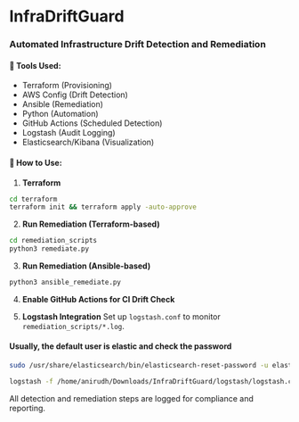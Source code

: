 
# InfraDriftGuard

### Automated Infrastructure Drift Detection and Remediation

#### 🔧 Tools Used:
- Terraform (Provisioning)
- AWS Config (Drift Detection)
- Ansible (Remediation)
- Python (Automation)
- GitHub Actions (Scheduled Detection)
- Logstash (Audit Logging)
- Elasticsearch/Kibana (Visualization)

#### 🚀 How to Use:

1. **Terraform**
```bash
cd terraform
terraform init && terraform apply -auto-approve
```

2. **Run Remediation (Terraform-based)**
```bash
cd remediation_scripts
python3 remediate.py
```

3. **Run Remediation (Ansible-based)**
```bash
python3 ansible_remediate.py
```

4. **Enable GitHub Actions for CI Drift Check**

5. **Logstash Integration**
Set up `logstash.conf` to monitor `remediation_scripts/*.log`.

#### Usually, the default user is elastic and check the password
```bash
sudo /usr/share/elasticsearch/bin/elasticsearch-reset-password -u elastic
```

```bash
logstash -f /home/anirudh/Downloads/InfraDriftGuard/logstash/logstash.conf
```

All detection and remediation steps are logged for compliance and reporting.
